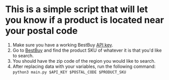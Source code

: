 # This is a simple script that will let you know if a product is located near your postal code

1. Make sure you have a working BestBuy [API key](https://developer.bestbuy.com/).
2. Go to [BestBuy](https://www.bestbuy.com/) and find the product SKU of whatever it is that you'd like to search.
3. You should have the zip code of the region you would like to search.
4. After replacing data with your variables, run the following command: `python3 main.py $API_KEY $POSTAL_CODE $PRODUCT_SKU`
